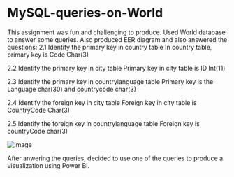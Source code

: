 # MySQL-queries-on-World
This assignment was fun and challenging to produce. Used World database to answer some queries. Also produced EER diagram and also answered the questions:
2.1	Identify the primary key in country table
           In country table, primary key is Code Char(3)

2.2	Identify the primary key in city table
            Primary key in city table is ID Int(11)

2.3	Identify the primary key in countrylanguage table
Primary key is the Language char(30) and countrycode char(3) 

2.4	Identify the foreign key in city table
           Foreign key in city table is CountryCode Char(3)

2.5	Identify the foreign key in countrylanguage table
          Foreign key is countryCode char(3)

![image](https://github.com/Josephine-Quagraine/MySQL-queries-on-World/assets/133653796/3499cd5c-7dd8-41b0-9837-69ca1dc592c4)

After anwering the queries, decided to use one of the queries to produce a visualization using Power BI. 
